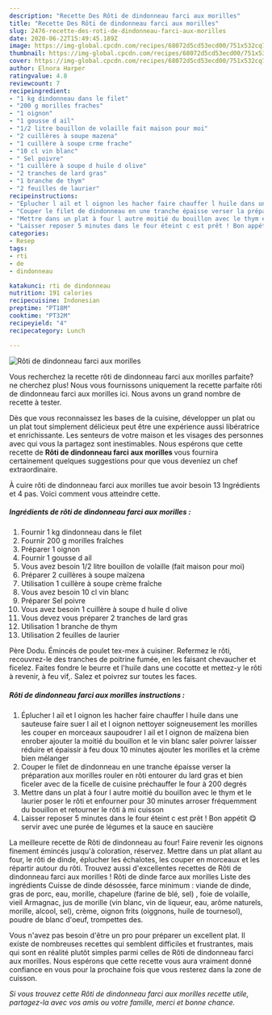 ```yaml
---
description: "Recette Des Rôti de dindonneau farci aux morilles"
title: "Recette Des Rôti de dindonneau farci aux morilles"
slug: 2476-recette-des-roti-de-dindonneau-farci-aux-morilles
date: 2020-06-22T15:49:45.189Z
image: https://img-global.cpcdn.com/recipes/68072d5cd53ecd00/751x532cq70/roti-de-dindonneau-farci-aux-morilles-photo-principale-de-la-recette.jpg
thumbnail: https://img-global.cpcdn.com/recipes/68072d5cd53ecd00/751x532cq70/roti-de-dindonneau-farci-aux-morilles-photo-principale-de-la-recette.jpg
cover: https://img-global.cpcdn.com/recipes/68072d5cd53ecd00/751x532cq70/roti-de-dindonneau-farci-aux-morilles-photo-principale-de-la-recette.jpg
author: Elnora Harper
ratingvalue: 4.8
reviewcount: 7
recipeingredient:
- "1 kg dindonneau dans le filet"
- "200 g morilles fraches"
- "1 oignon"
- "1 gousse d ail"
- "1/2 litre bouillon de volaille fait maison pour moi"
- "2 cuillères à soupe mazena"
- "1 cuillère à soupe crme frache"
- "10 cl vin blanc"
- " Sel poivre"
- "1 cuillère à soupe d huile d olive"
- "2 tranches de lard gras"
- "1 branche de thym"
- "2 feuilles de laurier"
recipeinstructions:
- "Éplucher l ail et l oignon les hacher faire chauffer l huile dans une sauteuse faire suer l ail et l oignon nettoyer soigneusement les morilles les couper en morceaux saupoudrer l ail et l oignon de maïzena bien enrober ajouter la moitié du bouillon et le vin blanc saler poivrer laisser réduire et épaissir à feu doux 10 minutes ajouter les morilles et la crème bien mélanger"
- "Couper le filet de dindonneau en une tranche épaisse verser la préparation aux morilles rouler en rôti entourer du lard gras et bien ficeler avec de la ficelle de cuisine préchauffer le four à 200 degrés"
- "Mettre dans un plat à four l autre moitié du bouillon avec le thym et le laurier poser le rôti et enfourner pour 30 minutes arroser fréquemment du bouillon et retourner le rôti à mi cuisson"
- "Laisser reposer 5 minutes dans le four éteint c est prêt ! Bon appétit 😋servir avec une purée de légumes et la sauce en saucière"
categories:
- Resep
tags:
- rti
- de
- dindonneau

katakunci: rti de dindonneau 
nutrition: 191 calories
recipecuisine: Indonesian
preptime: "PT18M"
cooktime: "PT32M"
recipeyield: "4"
recipecategory: Lunch

---
```



![Rôti de dindonneau farci aux morilles](https://img-global.cpcdn.com/recipes/68072d5cd53ecd00/751x532cq70/roti-de-dindonneau-farci-aux-morilles-photo-principale-de-la-recette.jpg)

Vous recherchez la recette rôti de dindonneau farci aux morilles parfaite? ne cherchez plus! Nous vous fournissons uniquement la recette parfaite rôti de dindonneau farci aux morilles ici. Nous avons un grand nombre de recette à tester.

Dès que vous reconnaissez les bases de la cuisine, développer un plat ou un plat tout simplement délicieux peut être une expérience aussi libératrice et enrichissante. Les senteurs de votre maison et les visages des personnes avec qui vous la partagez sont inestimables. Nous espérons que cette recette de <strong> Rôti de dindonneau farci aux morilles </strong> vous fournira certainement quelques suggestions pour que vous deveniez un chef extraordinaire.

<!--inarticleads1-->

À cuire rôti de dindonneau farci aux morilles tue avoir besoin 13 Ingrédients et 4 pas. Voici comment vous atteindre cette.

##### Ingrédients de rôti de dindonneau farci aux morilles :

1. Fournir 1 kg dindonneau dans le filet
1. Fournir 200 g morilles fraîches
1. Préparer 1 oignon
1. Fournir 1 gousse d ail
1. Vous avez besoin 1/2 litre bouillon de volaille (fait maison pour moi)
1. Préparer 2 cuillères à soupe maïzena
1. Utilisation 1 cuillère à soupe crème fraîche
1. Vous avez besoin 10 cl vin blanc
1. Préparer  Sel poivre
1. Vous avez besoin 1 cuillère à soupe d huile d olive
1. Vous devez vous préparer 2 tranches de lard gras
1. Utilisation 1 branche de thym
1. Utilisation 2 feuilles de laurier


Père Dodu. Émincés de poulet tex-mex à cuisiner. Refermez le rôti, recouvrez-le des tranches de poitrine fumée, en les faisant chevaucher et ficelez. Faites fondre le beurre et l&#39;huile dans une cocotte et mettez-y le rôti à revenir, à feu vif,. Salez et poivrez sur toutes les faces. 

<!--inarticleads2-->

##### Rôti de dindonneau farci aux morilles instructions :

1. Éplucher l ail et l oignon les hacher faire chauffer l huile dans une sauteuse faire suer l ail et l oignon nettoyer soigneusement les morilles les couper en morceaux saupoudrer l ail et l oignon de maïzena bien enrober ajouter la moitié du bouillon et le vin blanc saler poivrer laisser réduire et épaissir à feu doux 10 minutes ajouter les morilles et la crème bien mélanger
1. Couper le filet de dindonneau en une tranche épaisse verser la préparation aux morilles rouler en rôti entourer du lard gras et bien ficeler avec de la ficelle de cuisine préchauffer le four à 200 degrés
1. Mettre dans un plat à four l autre moitié du bouillon avec le thym et le laurier poser le rôti et enfourner pour 30 minutes arroser fréquemment du bouillon et retourner le rôti à mi cuisson
1. Laisser reposer 5 minutes dans le four éteint c est prêt ! Bon appétit 😋servir avec une purée de légumes et la sauce en saucière


La meilleure recette de Rôti de dindonneau au four! Faire revenir les oignons finement émincés jusqu&#39;à coloration, réservez. Mettre dans un plat allant au four, le rôti de dinde, éplucher les échalotes, les couper en morceaux et les répartir autour du rôti. Trouvez aussi d&#39;excellentes recettes de Rôti de dindonneau farci aux morilles ! Rôti de dinde farce aux morilles Liste des ingrédients Cuisse de dinde désossée, farce minimum : viande de dinde, gras de porc, eau, morille, chapelure (farine de blé, sel) , foie de volaille, vieil Armagnac, jus de morille (vin blanc, vin de liqueur, eau, arôme naturels, morille, alcool, sel), crème, oignon frits (oiggnons, huile de tournesol), poudre de blanc d&#39;oeuf, trompettes des. 

<!--inarticleads1-->

<p>
Vous n'avez pas besoin d'être un pro pour préparer un excellent plat. Il existe de nombreuses recettes qui semblent difficiles et frustrantes, mais qui sont en réalité plutôt simples parmi celles de Rôti de dindonneau farci aux morilles. Nous espérons que cette recette vous aura vraiment donné confiance en vous pour la prochaine fois que vous resterez dans la zone de cuisson.
</p>

<p>
<i>Si vous trouvez cette Rôti de dindonneau farci aux morilles recette utile, partagez-la avec vos amis ou votre famille, merci et bonne chance.</i>
</p>
